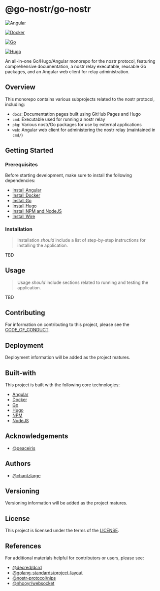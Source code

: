 # @go-nostr/go-nostr

[![Angular](https://github.com/go-nostr/go-nostr/actions/workflows/angular.yml/badge.svg)](https://github.com/go-nostr/go-nostr/actions/workflows/angular.yml)

[![Docker](https://github.com/go-nostr/go-nostr/actions/workflows/docker.yml/badge.svg)](https://github.com/go-nostr/go-nostr/actions/workflows/docker.yml)

[![Go](https://github.com/go-nostr/go-nostr/actions/workflows/go.yml/badge.svg)](https://github.com/go-nostr/go-nostr/actions/workflows/go.yml)

[![Hugo](https://github.com/go-nostr/go-nostr/actions/workflows/hugo.yml/badge.svg)](https://github.com/go-nostr/go-nostr/actions/workflows/hugo.yml)

An all-in-one Go/Hugo/Angular monorepo for the nostr protocol, featuring comprehensive documentation, a nostr relay executable, reusable Go packages, and an Angular web client for relay administration.

## Overview

This monorepo contains various subprojects related to the nostr protocol, including:

- `docs`: Documentation pages built using GitHub Pages and Hugo
- `cmd`: Executable used for running a nostr relay
- `pkg`: Various nostr/Go packages for use by external applications
- `web`: Angular web client for administering the nostr relay (maintained in `cmd/`)

## Getting Started

### Prerequisites

Before starting development, make sure to install the following dependencies:

- [Install Angular](https://angular.io/guide/setup-local)
- [Install Docker](https://docs.docker.com/engine/install/)
- [Install Go](https://go.dev/doc/install)
- [Install Hugo](https://gohugo.io/installation/)
- [Install NPM and NodeJS](https://docs.npmjs.com/downloading-and-installing-node-js-and-npm)
- [Install Wire](https://github.com/google/wire#installing)

### Installation

> Installation _should_ include a list of step-by-step instructions for installing the application.

TBD

## Usage

> Usage _should_ include sections related to running and testing the application.

TBD

## Contributing

For information on contributing to this project, please see the [CODE_OF_CONDUCT](./CODE_OF_CONDUCT.md).

## Deployment

Deployment information will be added as the project matures.

## Built-with

This project is built with the following core technologies:

- [Angular](https://angular.io/)
- [Docker](https://docker.com/)
- [Go](https://go.dev/)
- [Hugo](https://gohugo.io/)
- [NPM](https://www.npmjs.com/)
- [NodeJS](https://nodejs.org/en)

## Acknowledgements

- [@peaceiris](https://github.com/peaceiris)

## Authors

- [@chantzlarge](https://github.com/chantzlarge)

## Versioning

Versioning information will be added as the project matures.

## License

This project is licensed under the terms of the [LICENSE](./LICENSE).

## References

For additional materials helpful for contributors or users, please see:

- [@decred/dcrd](https://github.com/decred/dcrd)
- [@golang-standards/project-layout](https://github.com/golang-standards/project-layout)
- [@nostr-protocol/nips](https://github.com/nostr-protocol/nips)
- [@nhooyr/websocket](https://github.com/nhooyr/websocket)